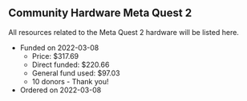 ## Community Hardware Meta Quest 2

All resources related to the Meta Quest 2 hardware will be listed here.

* Funded on 2022-03-08
  * Price: $317.69
  * Direct funded: $220.66
  * General fund used: $97.03
  * 10 donors - Thank you!
* Ordered on 2022-03-08


